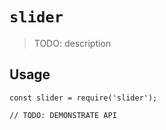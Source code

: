 # `slider`

> TODO: description

## Usage
  


  


```
const slider = require('slider');

// TODO: DEMONSTRATE API
```
